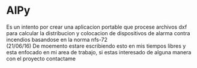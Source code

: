 # AlPy
Es un intento por crear una aplicacion portable que procese archivos dxf para calcular la distribucion y colocacion de dispositivos de alarma contra incendios basandose en la norma nfs-72<br>
(21/06/16) De moemento estare escribiendo esto en mis tiempos libres y esta enfocado en mi area de trabajo, si estas interesado de alguna manera con el proyecto contactame
